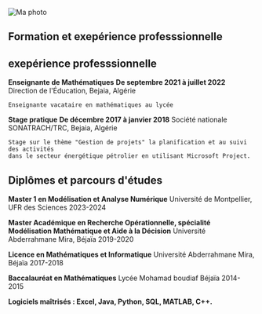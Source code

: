 ![Ma photo](https://github.com/portfolio/assets/blob/main/sarah.jpg)


## Formation et exepérience professsionnelle

## exepérience professsionnelle


**Enseignante de Mathématiques**
**De septembre 2021 à juillet 2022**
 Direction de l'Éducation, Bejaia, Algérie

    Enseignante vacataire en mathématiques au lycée

**Stage pratique**
**De décembre 2017 à janvier 2018**
 Société nationale SONATRACH/TRC, Bejaia, Algérie

    Stage sur le thème "Gestion de projets" la planification et au suivi des activités 
    dans le secteur énergétique pétrolier en utilisant Microsoft Project.
    
## Diplômes et parcours d'études

**Master 1 en Modélisation et Analyse Numérique**
Université de Montpellier, UFR des Sciences
2023-2024

**Master Académique en Recherche Opérationnelle, spécialité Modélisation Mathématique et Aide à la Décision**
Université Abderrahmane Mira, Béjaïa
2019-2020

**Licence en Mathématiques et Informatique**
Université Abderrahmane Mira, Béjaïa
2017-2018

**Baccalauréat en Mathématiques**
Lycée Mohamad boudiaf  Béjaïa
2014-2015


**Logiciels maîtrisés : Excel, Java, Python, SQL, MATLAB, C++.**





